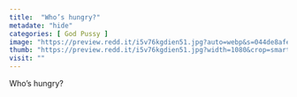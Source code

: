 ```yaml
---
title:  "Who’s hungry?"
metadate: "hide"
categories: [ God Pussy ]
image: "https://preview.redd.it/i5v76kgdien51.jpg?auto=webp&s=044de8afe95fd350375ff90fe1ff2c5c1ed72641"
thumb: "https://preview.redd.it/i5v76kgdien51.jpg?width=1080&crop=smart&auto=webp&s=571997094525a607f3de7aac08dcf721cd662cb3"
visit: ""
---
```

Who’s hungry?

